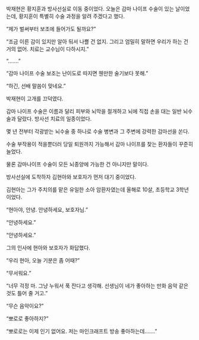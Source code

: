 박재현은 황지훈과 방사선실로 이동 중이었다. 오늘은 감마 나이프 수술이 있는 날이었는데, 황지훈이 특별히 수술 과정을 알려 주겠다고 했다.

“제가 벌써부터 보조에 들어가도 될까요?”

“조금 이른 감이 있지만 알아 둬서 나쁠 건 없지. 그리고 엄밀히 말하면 우리가 하는 건 거의 없어. 치료는 교수님이 다하시지.”

“…….”

“감마 나이프 수술 보조는 난이도로 따지면 웬만한 술기보다 못해.”

“하긴, 선배 말씀이 맞네요.”

박재현이 고개를 끄덕였다.

감마 나이프 수술은 이름과 달리 피부와 뇌막을 절개하고 뇌에 직접 손을 대는 일반 뇌수술과 달랐다. 방사선 치료의 일종이었다.

몇 년 전부터 각광받는 뇌수술 중 하나로 수술 병변과 그 주변에 강력한 감마선을 쏜다.

수술 부작용이 적을뿐더러 당일 퇴원까지 가능해서 감마 나이프를 찾는 환자들이 꾸준히 늘었다.

물론 감마나이프 수술이 모든 뇌종양에 가능한 건 아니지만 말이다.

방사선실에 도착하자 김현아와 보호자가 먼저 대기 중이었다.

김현아는 그가 주치의를 맡은 유일한 소아 암환자였는데 올해로 10살, 초등학교 3학년이었다.

“현아야, 안녕. 안녕하세요, 보호자님.”

“안녕하세요.”

“안녕하세요.”

그의 인사에 현아와 보호자가 화답했다.

“우리 현아, 오늘 기분은 좀 어때?”

“무서워요.”

“너무 걱정 마. 그냥 누워서 푹 잔다고 생각해. 선생님이 네가 좋아하는 만화 음악 같은 것도 틀어 줄 거고.”

“무슨 음악이요?”

“뽀로로 좋아하지?”

“뽀로로는 이제 인기 없어요. 저는 마인크래프트 방송 좋아하는데…….”